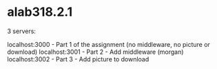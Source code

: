 # alab318.2.1

3 servers:

localhost:3000 - Part 1 of the assignment (no middleware, no picture or download)
localhost:3001 - Part 2 - Add middleware (morgan)
localhost:3002 - Part 3 - Add picture to download

